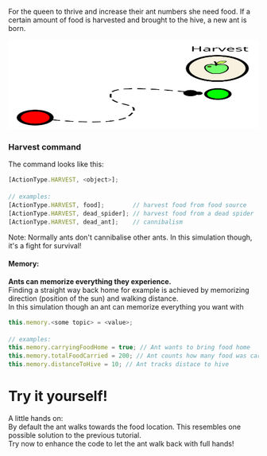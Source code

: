 For the queen to thrive and increase their ant numbers she need food.
If a certain amount of food is harvested and brought to the hive, a new ant is born.

<img src="../images/tutorial_02harvest.svg" width="100%" height="180px">

### Harvest command
The command looks like this: 
```javascript
[ActionType.HARVEST, <object>];

// examples:
[ActionType.HARVEST, food];        // harvest food from food source
[ActionType.HARVEST, dead_spider]; // harvest food from a dead spider
[ActionType.HARVEST, dead_ant];    // cannibalism

```
Note: Normally ants don't cannibalise other ants. In this simulation though, it's a fight for survival!<br>


#### Memory:
<b>Ants can memorize everything they experience.</b><br>
Finding a straight way back home for example is achieved by memorizing direction (position of the sun) and walking distance.<br>
In this simulation though an ant can memorize everything you want with
```javascript
this.memory.<some topic> = <value>;

// examples:
this.memory.carryingFoodHome = true; // Ant wants to bring food home
this.memory.totalFoodCarried = 200; // Ant counts how many food was carried
this.memory.distanceToHive = 10; // Ant tracks distace to hive
```

# Try it yourself!<br>
<link rel="stylesheet" href="../style.css">
A little hands on:<br>
By default the ant walks towards the food location.
This resembles one possible solution to the previous tutorial.<br>
Try now to enhance the code to let the ant walk back with full hands!

<script src="../js/external/ace_min_noconflict/ace.js"></script>
<script src="../js/external/ace_min_noconflict/ext-language_tools.js"></script>
<script src="../js/settingsGlobal.js"></script>
<script src="../js/debug.js"></script>
<script src="../js/globals.js"></script>
<script data-main="../js/initTutorial" src="../js/external/require.js"></script>
<input type="number" value="2" id="tutorialPart" style="display:none">

<div id="finished" style="display:none;">
	<b>Congratulations!</b><br>
	You can now continue with the [Transfer]{@tutorial 03_transfer} tutorial.
</div>